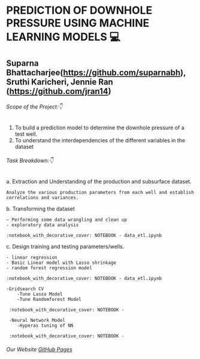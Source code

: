 # PREDICTION OF DOWNHOLE PRESSURE USING MACHINE LEARNING MODELS :computer:

## Suparna Bhattacharjee(https://github.com/suparnabh),  Sruthi Karicheri, Jennie Ran (https://github.com/jran14)

###### Scope of the Project::point_down:

1.	To build a prediction model to determine the downhole pressure of a test well.
2.	To understand the interdependencies of the different variables in the dataset 

###### Task Breakdown::point_down:
a.	Extraction and Understanding of the production and subsurface dataset. 
    
    Analyze the various production parameters from each well and establish correlations and variances.

b.	Transforming the dataset 

    – Performing some data wrangling and clean up
    - exploratory data analysis
    
    :notebook_with_decorative_cover: NOTEBOOK - data_etl.ipynb
    
c.	Design training and testing parameters/wells.

    - linear regression 
    - Basic Linear model with Lasso shrinkage
    - random forest regression model 
    
    :notebook_with_decorative_cover: NOTEBOOK - data_etl.ipynb
    
    -Gridsearch CV
        -Tune Lasso Model
        -Tune Randomforest Model
      
     :notebook_with_decorative_cover: NOTEBOOK -
     
     -Neural Network Model
        -Hyperas tuning of NN
     
     :notebook_with_decorative_cover: NOTEBOOK -    


###### Our Website [GitHub Pages](https://pages.github.com/)

